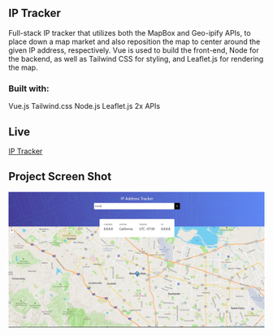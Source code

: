 ## IP Tracker

Full-stack IP tracker that utilizes both the MapBox and Geo-ipify APIs, to place down a map market and also reposition the map to center around the given IP address, respectively. Vue is used to build the front-end, Node for the backend, as well as Tailwind CSS for styling, and Leaflet.js for rendering the map.

### Built with:

Vue.js	Tailwind.css	Node.js	Leaflet.js	2x APIs

## Live

<a href='https://iptracker.live/' target='_blank'>IP Tracker</a>

## Project Screen Shot

<img src='./src/assets/capture.jpg' />
